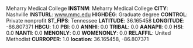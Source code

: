 
Meharry Medical College
**INSTNM**: Meharry Medical College 
**CITY**: Nashville 
**INSTURL**: www.mmc.edu 
**HIGHDEG**: Graduate degree 
**CONTROL**: Private nonprofit 
**ST_FIPS**: Tennessee 
**LATITUDE**: 36.165458 
**LONGITUDE**: -86.807371 
**HBCU**: 1.0 
**PBI**: 0.0 
**ANNHI**: 0.0 
**TRIBAL**: 0.0 
**AANAPII**: 0.0 
**HSI**: 0.0 
**NANTI**: 0.0 
**MENONLY**: 0.0 
**WOMENONLY**: 0.0 
**RELAFFIL**: United Methodist 
**CURROPER**: 1.0 
**location**: 36.165458, -86.807371 